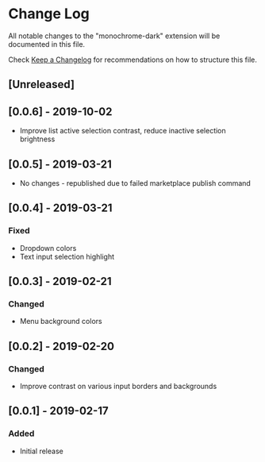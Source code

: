 # Change Log

All notable changes to the "monochrome-dark" extension will be documented in this file.

Check [Keep a Changelog](http://keepachangelog.com/) for recommendations on how to structure this file.

## [Unreleased]

## [0.0.6] - 2019-10-02

- Improve list active selection contrast, reduce inactive selection brightness

## [0.0.5] - 2019-03-21

- No changes - republished due to failed marketplace publish command

## [0.0.4] - 2019-03-21

### Fixed

- Dropdown colors
- Text input selection highlight

## [0.0.3] - 2019-02-21

### Changed

- Menu background colors

## [0.0.2] - 2019-02-20

### Changed

- Improve contrast on various input borders and backgrounds

## [0.0.1] - 2019-02-17

### Added

- Initial release
